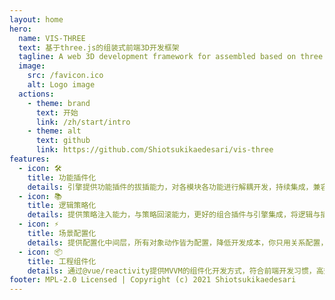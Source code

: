 ```yaml
---
layout: home
hero:
  name: VIS-THREE
  text: 基于three.js的组装式前端3D开发框架
  tagline: A web 3D development framework for assembled based on three.js
  image:
    src: /favicon.ico
    alt: Logo image
  actions:
    - theme: brand
      text: 开始
      link: /zh/start/intro
    - theme: alt
      text: github
      link: https://github.com/Shiotsukikaedesari/vis-three
features:
  - icon: 🛠️
    title: 功能插件化
    details: 引擎提供功能插件的拔插能力，对各模块各功能进行解耦开发，持续集成，兼容拓展。
  - icon: 📚
    title: 逻辑策略化
    details: 提供策略注入能力，与策略回滚能力，更好的组合插件与引擎集成，将逻辑与插件解耦，提高插件兼容，提高业务功能兼容，更好的持续集成。
  - icon: ⚡️
    title: 场景配置化
    details: 提供配置化中间层，所有对象动作皆为配置，降低开发成本，你只用关系配置，剩下的交给我们。
  - icon: 📦
    title: 工程组件化
    details: 通过@vue/reactivity提供MVVM的组件化开发方式，符合前端开发习惯，高效的进行web3D项目构建。
footer: MPL-2.0 Licensed | Copyright (c) 2021 Shiotsukikaedesari
---
```


<script setup>
import { onMounted } from 'vue'

onMounted(() => {
    const tagLineParagragh = document.querySelector('div.VPHero.has-image.VPHomeHero > div > div.main > p.tagline')
    const docsReleaseTagSpan = document.createElement('samp')
    docsReleaseTagSpan.classList.add('docs-cn-github-release-tag')
    docsReleaseTagSpan.innerText = '0.6.X'
    if(! document.querySelector('div.VPHero.has-image.VPHomeHero > div > div.main > p.tagline > samp')){
    tagLineParagragh.appendChild(docsReleaseTagSpan)
    }
})
</script>
